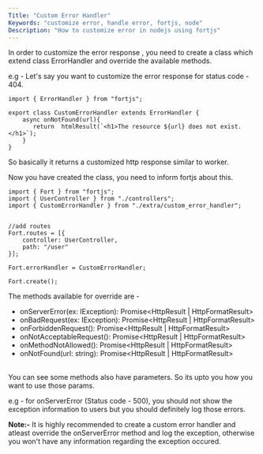```yaml
---
Title: "Custom Error Handler"
Keywords: "customize error, handle error, fortjs, node"
Description: "How to customize error in nodejs using fortjs"
---
```


In order to customize the error response , you need to create a class which extend class ErrorHandler and override the available methods.

e.g - Let's say you want to customize the error response for status code - 404.

```
import { ErrorHandler } from "fortjs";

export class CustomErrorHandler extends ErrorHandler {
    async onNotFound(url){
       return  htmlResult(`<h1>The resource ${url} does not exist.</h1>`);
    }
}
```

So basically it returns a customized http response similar to worker.

Now you have created the class, you need to inform fortjs about this.

```
import { Fort } from "fortjs";
import { UserController } from "./controllers";
import { CustomErrorHandler } from "./extra/custom_error_handler";


//add routes
Fort.routes = [{
    controller: UserController,
    path: "/user"
}];

Fort.errorHandler = CustomErrorHandler;    

Fort.create();
```

The methods available for override are - 

* onServerError(ex: IException): Promise&lt;HttpResult | HttpFormatResult&gt;
* onBadRequest(ex: IException): Promise&lt;HttpResult | HttpFormatResult&gt;
* onForbiddenRequest(): Promise&lt;HttpResult | HttpFormatResult&gt;
* onNotAcceptableRequest(): Promise&lt;HttpResult | HttpFormatResult&gt;
* onMethodNotAllowed(): Promise&lt;HttpResult | HttpFormatResult&gt;
* onNotFound(url: string): Promise&lt;HttpResult | HttpFormatResult&gt;
  
<br/>
You can see some methods also have parameters. So its upto you how you want to use those params.

e.g - for onServerError (Status code - 500), you should not show the exception information to users but you should definitely log those errors.

**Note:-** It is highly recommended to create a custom error handler and atleast override the onServerError method and log the exception, otherwise you won't have any information regarding the exception occured.

